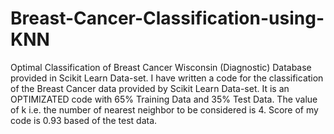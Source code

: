 # Breast-Cancer-Classification-using-KNN
Optimal Classification of Breast Cancer Wisconsin (Diagnostic) Database provided in Scikit Learn Data-set. 
I have written a code for the classification of the Breast Cancer data provided by Scikit Learn Data-set. It is an OPTIMIZATED code with
65% Training Data and 35% Test Data. The value of k i.e. the number of nearest neighbor to be considered is 4. Score of my code is 0.93 
based of the test data.

